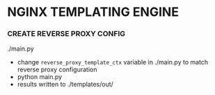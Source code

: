 # NGINX TEMPLATING ENGINE

### CREATE REVERSE PROXY CONFIG

./main.py
- change `reverse_proxy_template_ctx` variable in ./main.py to match reverse proxy configuration
- python main.py
- results written to ./templates/out/